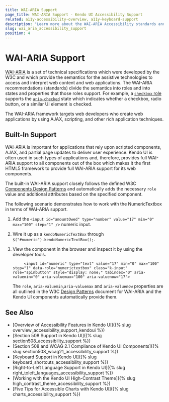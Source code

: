 ```yaml
---
title: WAI-ARIA Support
page_title: WAI-ARIA Support - Kendo UI Accessibility Support
related: a11y-accessibility-overview, a11y-keyboard-support
description: "Learn more about the WAI-ARIA Accessibility standards and their built-in support in Kendo UI components."
slug: wai_aria_accessibility_support
position: 4
---
```


# WAI-ARIA Support

[WAI-ARIA](https://www.w3.org/WAI/PF/aria-practices/) is a set of technical specifications which were developed by the W3C and which provide the semantics for the assistive technologies to access and interpret web content and web applications. The WAI-ARIA recommendations (standards) divide the semantics into roles and into states and properties that those roles support. For example, a [`checkbox` role](https://www.w3.org/TR/wai-aria-1.2/#checkbox) supports the [`aria-checked`](https://www.w3.org/TR/wai-aria-1.2/#aria-checked) state which indicates whether a checkbox, radio button, or a similar UI element is checked.

The WAI-ARIA framework targets web developers who create web applications by using AJAX, scripting, and other rich application techniques.

## Built-In Support

WAI-ARIA is important for applications that rely upon scripted components, AJAX, and partial page updates to deliver user experience. Kendo UI is often used in such types of applications and, therefore, provides full WAI-ARIA support to all components out of the box which makes it the first HTML5 framework to provide full WAI-ARIA support for its web components.

The built-in WAI-ARIA support closely follows the defined W3C [Components Design Patterns](https://www.w3.org/WAI/PF/aria-practices/#aria_ex) and automatically adds the necessary `role` value and additional attributes based on the specified component.

The following scenario demonstrates how to work with the NumericTextbox in terms of WAI-ARIA support.  

1. Add the `<input id="amountOwed" type="number" value="17" min="0" max="100" step="1" />` numeric input.
1. Wire it up as a `kendoNumericTextBox` through `$("#numeric").kendoNumericTextBox();`.
1. View the component in the browser and inspect it by using the developer tools.

			<input id="numeric" type="text" value="17" min="0" max="100" step="1" data-role="numerictextbox" class="k-input" role="spinbutton" style="display: none;" tabindex="0" aria-valuemin="0" aria-valuemax="100" aria-valuenow="17">

	The `role`, `aria-valuemin`,`aria-valuemax` and `aria-valuenow` properties are all outlined in the W3C [Design Patterns](https://www.w3.org/WAI/PF/aria-practices/#aria_ex) document for WAI-ARIA and the Kendo UI components automatically provide them.

## See Also

* [Overview of Accessibility Features in Kendo UI]({% slug overview_accessibility_support_kendoui %})
* [Section 508 Support in Kendo UI]({% slug section508_accessibility_support %})
* [Section 508 and WCAG 2.1 Compliance of Kendo UI Components]({% slug section508_wcag21_accessibility_support %})
* [Keyboard Support in Kendo UI]({% slug keyboard_shortcuts_accessibility_support %})
* [Right-to-Left Language Support in Kendo UI]({% slug right_toleft_languages_accessibility_support %})
* [Working with the Kendo UI High-Contrast Theme]({% slug high_contrast_theme_accessibility_support %})
* [Five Tips for Accessible Charts with Kendo UI]({% slug charts_accessibility_support %})
